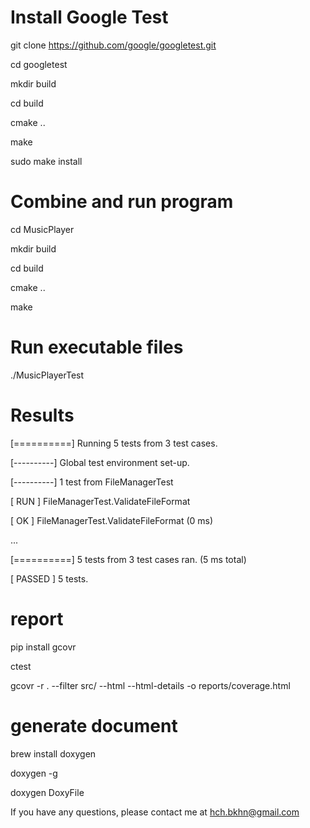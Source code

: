 # Install Google Test
git clone https://github.com/google/googletest.git

cd googletest

mkdir build

cd build

cmake ..

make

sudo make install

# Combine and run program

cd MusicPlayer

mkdir build

cd build

cmake ..

make

# Run executable files
./MusicPlayerTest

# Results

[==========] Running 5 tests from 3 test cases.

[----------] Global test environment set-up.

[----------] 1 test from FileManagerTest

[ RUN      ] FileManagerTest.ValidateFileFormat

[       OK ] FileManagerTest.ValidateFileFormat (0 ms)

...

[==========] 5 tests from 3 test cases ran. (5 ms total)

[  PASSED  ] 5 tests.

# report
pip install gcovr

ctest

gcovr -r . --filter src/ --html --html-details -o reports/coverage.html

# generate document

brew install doxygen

doxygen -g

doxygen DoxyFile


If you have any questions, please contact me at hch.bkhn@gmail.com